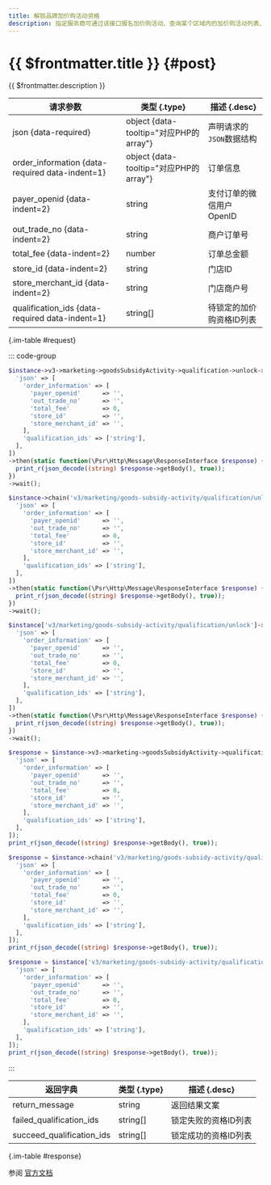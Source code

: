 ```yaml
---
title: 解锁品牌加价购活动资格
description: 指定服务商可通过该接口报名加价购活动、查询某个区域内的加价购活动列表、锁定加价活动购资格以及解锁加价购活动资格。
---
```


# {{ $frontmatter.title }} {#post}

{{ $frontmatter.description }}

| 请求参数 | 类型 {.type} | 描述 {.desc}
| --- | --- | ---
| json {data-required} | object {data-tooltip="对应PHP的array"} | 声明请求的`JSON`数据结构
| order_information {data-required data-indent=1} | object {data-tooltip="对应PHP的array"} | 订单信息
| payer_openid {data-indent=2} | string | 支付订单的微信用户OpenID
| out_trade_no {data-indent=2} | string | 商户订单号
| total_fee {data-indent=2} | number | 订单总金额
| store_id {data-indent=2} | string | 门店ID
| store_merchant_id {data-indent=2} | string | 门店商户号
| qualification_ids {data-required data-indent=1} | string[] | 待锁定的加价购资格ID列表

{.im-table #request}

::: code-group

```php [异步纯链式]
$instance->v3->marketing->goodsSubsidyActivity->qualification->unlock->postAsync([
  'json' => [
    'order_information' => [
      'payer_openid'      => '',
      'out_trade_no'      => '',
      'total_fee'         => 0,
      'store_id'          => '',
      'store_merchant_id' => '',
    ],
    'qualification_ids' => ['string'],
  ],
])
->then(static function(\Psr\Http\Message\ResponseInterface $response) {
  print_r(json_decode((string) $response->getBody(), true));
})
->wait();
```

```php [异步声明式]
$instance->chain('v3/marketing/goods-subsidy-activity/qualification/unlock')->postAsync([
  'json' => [
    'order_information' => [
      'payer_openid'      => '',
      'out_trade_no'      => '',
      'total_fee'         => 0,
      'store_id'          => '',
      'store_merchant_id' => '',
    ],
    'qualification_ids' => ['string'],
  ],
])
->then(static function(\Psr\Http\Message\ResponseInterface $response) {
  print_r(json_decode((string) $response->getBody(), true));
})
->wait();
```

```php [异步属性式]
$instance['v3/marketing/goods-subsidy-activity/qualification/unlock']->postAsync([
  'json' => [
    'order_information' => [
      'payer_openid'      => '',
      'out_trade_no'      => '',
      'total_fee'         => 0,
      'store_id'          => '',
      'store_merchant_id' => '',
    ],
    'qualification_ids' => ['string'],
  ],
])
->then(static function(\Psr\Http\Message\ResponseInterface $response) {
  print_r(json_decode((string) $response->getBody(), true));
})
->wait();
```

```php [同步纯链式]
$response = $instance->v3->marketing->goodsSubsidyActivity->qualification->unlock->post([
  'json' => [
    'order_information' => [
      'payer_openid'      => '',
      'out_trade_no'      => '',
      'total_fee'         => 0,
      'store_id'          => '',
      'store_merchant_id' => '',
    ],
    'qualification_ids' => ['string'],
  ],
]);
print_r(json_decode((string) $response->getBody(), true));
```

```php [同步声明式]
$response = $instance->chain('v3/marketing/goods-subsidy-activity/qualification/unlock')->post([
  'json' => [
    'order_information' => [
      'payer_openid'      => '',
      'out_trade_no'      => '',
      'total_fee'         => 0,
      'store_id'          => '',
      'store_merchant_id' => '',
    ],
    'qualification_ids' => ['string'],
  ],
]);
print_r(json_decode((string) $response->getBody(), true));
```

```php [同步属性式]
$response = $instance['v3/marketing/goods-subsidy-activity/qualification/unlock']->post([
  'json' => [
    'order_information' => [
      'payer_openid'      => '',
      'out_trade_no'      => '',
      'total_fee'         => 0,
      'store_id'          => '',
      'store_merchant_id' => '',
    ],
    'qualification_ids' => ['string'],
  ],
]);
print_r(json_decode((string) $response->getBody(), true));
```

:::

| 返回字典 | 类型 {.type} | 描述 {.desc}
| --- | --- | ---
| return_message | string | 返回结果文案
| failed_qualification_ids | string[] | 锁定失败的资格ID列表
| succeed_qualification_ids | string[] | 锁定成功的资格ID列表

{.im-table #response}

参阅 [官方文档](https://pay.weixin.qq.com/docs/merchant/products/retail-store/introduction.html)

